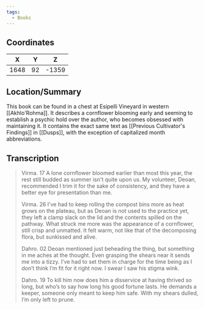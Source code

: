 ```yaml
---
tags:
  - Books
---
```


## Coordinates
| **X** | **Y** | **Z** |
| :---: | :---: | :---: |
| 1648  |  92   | -1359 |

## Location/Summary
This book can be found in a chest at Esipelli Vineyard in western [[Akhlo'Rohma]]. It describes a cornflower blooming early and seeming to establish a psychic hold over the author, who becomes obsessed with maintaining it. It contains the exact same text as [[Previous Cultivator's Findings]] in [[Dusps]], with the exception of capitalized month abbreviations.

## Transcription
> Virma. 17
> A lone cornflower bloomed earlier than most this year, the rest still budded as summer isn't quite upon us. My volunteer, Deoan, recommended I trim it for the sake of consistency, and they have a better eye for presentation than me.
>
> Virma. 26
> I’ve had to keep rolling the compost bins more as heat grows on the plateau, but as Deoan is not used to the practice yet, they left a clamp slack on the lid and the contents spilled on the pathway. What struck me more was the appearance of a cornflower, still crisp and unmatted. It felt warm, not like that of the decomposing flora, but sunkissed and alive.
>
> Dahro. 02
> Deoan mentioned just beheading the thing, but something in me aches at the thought. Even grasping the shears near it sends me into a tizzy. I’ve had to set them in charge for the time being as I don’t think I’m fit for it right now. I swear I saw his stigma wink.
>
> Dahro. 19
> To kill him now does him a disservice at having thrived so long, but who’s to say how long his good fortune lasts. He demands a keeper, someone only meant to keep him safe. With my shears dulled, I’m only left to prune.

